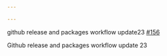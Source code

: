 ```yaml
---

---
```

    
github release and packages workflow update23 [#156](https://github.com/JantaeLeckie/monorepo-release-changesets/pull/156)
    
Github release and packages workflow update 23
